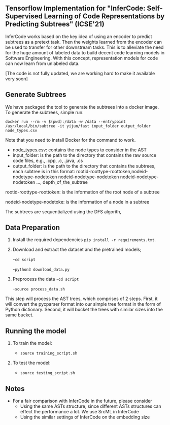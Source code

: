 ## Tensorflow Implementation for "InferCode: Self-Supervised Learning of Code Representations by Predicting Subtrees" (ICSE'21)

InferCode works based on the key idea of using an encoder to predict subtrees as a pretext task. Then the weights learned from the encoder can be used to transfer for other downstream tasks. This is to alleviate the need for the huge amount of labeled data to build decent code learning models in Software Engineering. With this concept,  representation models for code can now learn from unlabeled data. 

[The code is not fully updated, we are working hard to make it available very soon]

## Generate Subtrees
We have packaged the tool to generate the subtrees into a docker image. To generate the subtrees, simple run:

```docker run --rm -v $(pwd):/data -w /data --entrypoint /usr/local/bin/subtree -it yijun/fast input_folder output_folder node_types.csv```

Note that you need to install Docker for the command to work.
- node_types.csv: contains the node types to consider in the AST
- input_folder: is the path to the directory that contains the raw source code files, e.g., .cpp, .c, .java, .cs
- output_folder: is the path to the directory that contains the subtrees, each subtree is in this format:
rootid-roottype-roottoken,nodeid-nodetype-nodetoken nodeid-nodetype-nodetoken nodeid-nodetype-nodetoken ..., depth_of_the_subtree

rootid-roottype-roottoken: is the information of the root node of a subtree

nodeid-nodetype-nodetoke: is the information of a node in a subtree

The subtrees are sequentialized using the DFS algorith,



## Data Preparation

1. Install the required dependencies ```pip install -r requirements.txt```.

2. Download and extract the dataset and the pretrained models;

    -```cd script```

    -```python3 download_data.py```


3. Preprocess the data
    -```cd script```
    
    -```source process_data.sh```

This step will process the AST trees, which comprises of 2 steps. First, it will convert the pycparser format into our simple tree format in the form of Python dictionary. Second, it will bucket the trees with similar sizes into the same bucket.



## Running the model

1. To train the model:
    - ```source training_script.sh```
    
2. To test the model:
    - ```source testing_script.sh```
  

## Notes
- For a fair comparison with InferCode in the future, please consider
  + Using the same ASTs structure, since different ASTs structures can effect the performance a lot. We use SrcML in InferCode
  + Using the similar settings of InferCode on the embedding size
